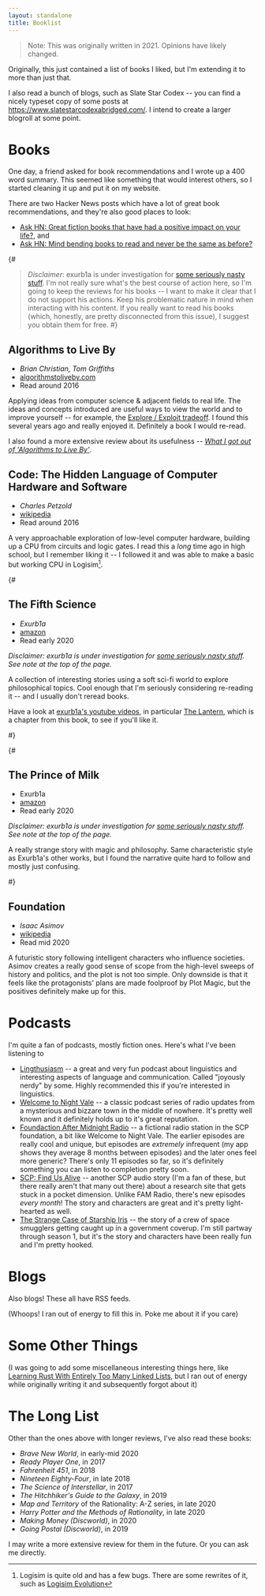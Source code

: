 ```yaml
---
layout: standalone
title: Booklist
---
```


> Note:
> This was originally written in 2021.
> Opinions have likely changed.

Originally, this just contained a list of books I liked, but I'm extending it to more than just that.

I also read a bunch of blogs, such as Slate Star Codex -- you can find a nicely typeset copy of some posts at <https://www.slatestarcodexabridged.com/>.
I intend to create a larger blogroll at some point.

# Books

One day, a friend asked for book recommendations and I wrote up a 400 word summary.
This seemed like something that would interest others, so I started cleaning it up and put it on my website.

There are two Hacker News posts which have a lot of great book recommendations, and they're also good places to look:

- [Ask HN: Great fiction books that have had a positive impact on your life?](https://news.ycombinator.com/item?id=22718592), and
- [Ask HN: Mind bending books to read and never be the same as before?](https://news.ycombinator.com/item?id=23151144)

{#
> *Disclaimer*:
> exurb1a is under investigation for [some seriously nasty stuff](https://www.photoandgrime.com/blog-1/2020/11/25/pieke-roelofs/youtuber-exurb1a-exposed-sickening-truth-about-an-abuser).
> I'm not really sure what's the best course of action here, so I'm going to keep the reviews for his books -- I want to make it clear that I do not support his actions.
> Keep his problematic nature in mind when interacting with his content.
> If you really want to read his books (which, honestly, are pretty disconnected from this issue), I suggest you obtain them for free.
#}

## Algorithms to Live By

- *Brian Christian, Tom Griffiths*
- [algorithmstoliveby.com](https://algorithmstoliveby.com/)
- Read around 2016

Applying ideas from computer science & adjacent fields to real life.
The ideas and concepts introduced are useful ways to view the world and to improve yourself -- for example, the [Explore / Exploit tradeoff](https://en.wikipedia.org/wiki/Multi-armed_bandit).
I found this several years ago and really enjoyed it.
Definitely a book I would re-read.

I also found a more extensive review about its usefulness -- [*What I got out of 'Algorithms to Live By'*](https://www.lesswrong.com/posts/62PRkMtu5jiBA9wLN/what-i-got-out-of-algorithms-to-live-by).

## Code: The Hidden Language of Computer Hardware and Software

- *Charles Petzold*
- [wikipedia](https://en.wikipedia.org/wiki/Code:_The_Hidden_Language_of_Computer_Hardware_and_Software)
- Read around 2016

A very approachable exploration of low-level computer hardware, building up a CPU from circuits and logic gates.
I read this a *long* time ago in high school, but I remember liking it -- I followed it and was able to make a basic but working CPU in Logisim[^1].

[^1]: Logisim is quite old and has a few bugs.
	There are some rewrites of it, such as [Logisim Evolution](https://github.com/reds-heig/logisim-evolution)

{#
## The Fifth Science

- *Exurb1a*
- [amazon](https://www.amazon.com/gp/product/B07GTMYVZF)
- Read early 2020

*Disclaimer: exurb1a is under investigation for [some seriously nasty stuff](https://www.photoandgrime.com/blog-1/2020/11/25/pieke-roelofs/youtuber-exurb1a-exposed-sickening-truth-about-an-abuser). See note at the top of the page.*

A collection of interesting stories using a soft sci-fi world to explore philosophical topics.
Cool enough that I'm seriously considering re-reading it -- and I usually don't reread books.

Have a look at [exurb1a's youtube videos](https://www.youtube.com/c/Exurb1a), in particular [The Lantern](https://www.youtube.com/watch?v=um6cGuJ4mNE), which is a chapter from this book, to see if you'll like it.

#}

{#
## The Prince of Milk

- Exurb1a
- [amazon](https://www.amazon.com.au/Prince-Milk-Exurb1a/dp/1983699748)
- Read early 2020

*Disclaimer: exurb1a is under investigation for [some seriously nasty stuff](https://www.photoandgrime.com/blog-1/2020/11/25/pieke-roelofs/youtuber-exurb1a-exposed-sickening-truth-about-an-abuser). See note at the top of the page.*

A really strange story with magic and philosophy.
Same characteristic style as Exurb1a's other works, but I found the narrative quite hard to follow and mostly just confusing.

#}

## Foundation

- *Isaac Asimov*
- [wikipedia](https://en.wikipedia.org/wiki/Foundation_(Asimov_novel))
- Read mid 2020

A futuristic story following intelligent characters who influence societies.
Asimov creates a really good sense of scope from the high-level sweeps of history and politics, and the plot is not too simple.
Only downside is that it feels like the protagonists' plans are made foolproof by Plot Magic, but the positives definitely make up for this.

# Podcasts

I'm quite a fan of podcasts, mostly fiction ones. Here's what I've been listening to

- [Lingthusiasm](https://lingthusiasm.com/about) -- a great and very fun podcast about linguistics and interesting aspects of language and communication.
	Called "joyously nerdy" by some.
	Highly recommended this if you're interested in linguistics.
- [Welcome to Night Vale](https://www.welcometonightvale.com/) -- a classic podcast series of radio updates from a mysterious and bizzare town in the middle of nowhere.
	It's pretty well known and it definitely holds up to it's great reputation.
- [Foundaction After Midnight Radio](https://scp-wiki.wikidot.com/fam-radio-hub) -- a fictional radio station in the SCP foundation, a bit like Welcome to Night Vale.
	The earlier episodes are really cool and unique, but episodes are *extremely* infrequent (my app shows they average 8 months between episodes) and the later ones feel more generic?
	There's only 11 episodes so far, so it's definitely something you can listen to completion pretty soon.
- [SCP: Find Us Alive](https://www.findusalivepodcast.com/) -- another SCP audio story (I'm a fan of these, but there really aren't that many out there) about a research site that gets stuck in a pocket dimension.
	Unlike FAM Radio, there's new episodes *every month*!
	The story and characters are great and it's pretty light-hearted as well.
- [The Strange Case of Starship Iris](https://www.procyonpodcastnetwork.com/starship-iris) -- the story of a crew of space smugglers getting caught up in a government coverup.
	I'm still partway through season 1, but it's the story and characters have been really fun and I'm pretty hooked.

# Blogs

Also blogs! These all have RSS feeds.

(Whoops! I ran out of energy to fill this in. Poke me about it if you care)

# Some Other Things

(I was going to add some miscellaneous interesting things here, like [Learning Rust With Entirely Too Many Linked Lists](https://rust-unofficial.github.io/too-many-lists/), but I ran out of energy while originally writing it and subsequently forgot about it)

# The Long List

Other than the ones above with longer reviews, I've also read these books:

- *Brave New World*, in early-mid 2020
- *Ready Player One*, in 2017
- *Fahrenheit 451*, in 2018
- *Nineteen Eighty-Four*, in late 2018
- *The Science of Interstellar*, in 2017
- *The Hitchhiker's Guide to the Galaxy*, in 2019
- *Map and Territory* of the Rationality: A-Z series, in late 2020
- *Harry Potter and the Methods of Rationality*, in late 2020
- *Making Money (Discworld)*, in 2020
- *Going Postal (Discworld)*, in 2019

I may write a more extensive review for them in the future.
Or you can ask me directly.
